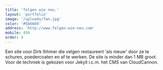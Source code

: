 ```yaml
---
title: 'felgen wie neu.'
layout: 'portfolio'
image: '/uploads/fwn.jpg'
color: '#5b6669'
address: 'http://www.felgen-wie-neu.com'
mobile: 450
order: 4
---
```


Een site voor Dirk Ihhmer die velgen restaureert 'als nieuw' door ze te schuren, poedercoaten en af te werken. De site is minder dan 1 MB groot. Voor de techniek is gekozen voor Jekyll i.c.m. het CMS van CloudCannon.